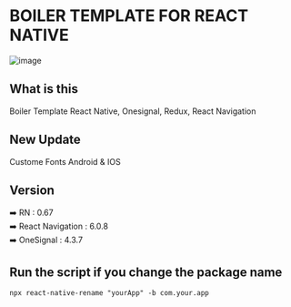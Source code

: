 # BOILER TEMPLATE FOR REACT NATIVE

![image](https://user-images.githubusercontent.com/49223890/160132104-d0de5217-40a8-406d-b9a9-cd1232224f71.png)

## What is this
Boiler Template React Native, Onesignal, Redux, React Navigation

## New Update
Custome Fonts Android & IOS

## Version
➡️ RN : 0.67 <br />
➡️ React Navigation : 6.0.8 <br />
➡️ OneSignal : 4.3.7

## Run the script if you change the package name
```
npx react-native-rename "yourApp" -b com.your.app
```
